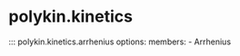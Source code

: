 # polykin.kinetics

::: polykin.kinetics.arrhenius
    options:
        members:
            - Arrhenius
